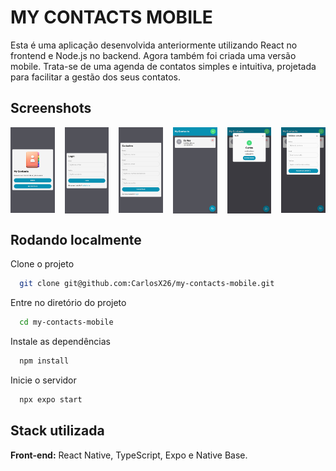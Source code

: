 
# MY CONTACTS MOBILE

Esta é uma aplicação desenvolvida anteriormente utilizando React no frontend e Node.js no backend. Agora também foi criada uma versão mobile. Trata-se de uma agenda de contatos simples e intuitiva, projetada para facilitar a gestão dos seus contatos.


## Screenshots

<div style="display: grid; gap: 16px; grid-template-columns: repeat(6, 1fr);">
  <img src="./screens/screen-01.jpeg" alt="screenshot" />
  <img src="./screens/screen-02.jpeg" alt="screenshot" />
  <img src="./screens/screen-03.jpeg" alt="screenshot" />
  <img src="./screens/screen-04.jpeg" alt="screenshot" />
  <img src="./screens/screen-05.jpeg" alt="screenshot" />
  <img src="./screens/screen-06.jpeg" alt="screenshot" />
</div>


## Rodando localmente

Clone o projeto

```bash
  git clone git@github.com:CarlosX26/my-contacts-mobile.git
```

Entre no diretório do projeto

```bash
  cd my-contacts-mobile
```

Instale as dependências

```bash
  npm install
```

Inicie o servidor

```bash
  npx expo start
```


## Stack utilizada

**Front-end:** React Native, TypeScript, Expo e Native Base.


